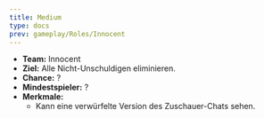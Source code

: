 ```yaml
---
title: Medium
type: docs
prev: gameplay/Roles/Innocent
---
```


- **Team:** Innocent
- **Ziel:** Alle Nicht-Unschuldigen eliminieren.
- **Chance:** ?
- **Mindestspieler:** ?
- **Merkmale:**
  - Kann eine verwürfelte Version des Zuschauer-Chats sehen.
